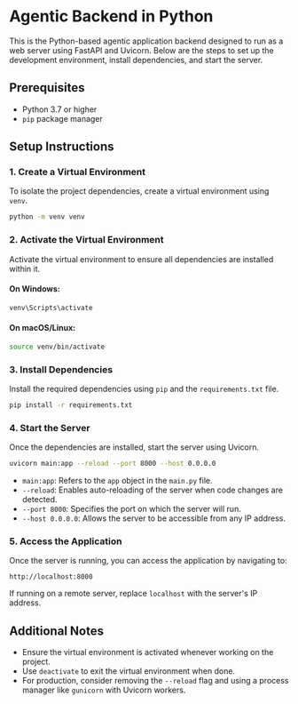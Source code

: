 # Agentic Backend in Python

This is the Python-based agentic application backend designed to run as a web server using FastAPI and Uvicorn. 
Below are the steps to set up the development environment, install dependencies, and start the server.

## Prerequisites

- Python 3.7 or higher
- `pip` package manager

## Setup Instructions

### 1. Create a Virtual Environment

To isolate the project dependencies, create a virtual environment using `venv`.

```bash
python -m venv venv
```

### 2. Activate the Virtual Environment

Activate the virtual environment to ensure all dependencies are installed within it.

#### On Windows:
```bash
venv\Scripts\activate
```

#### On macOS/Linux:
```bash
source venv/bin/activate
```

### 3. Install Dependencies

Install the required dependencies using `pip` and the `requirements.txt` file.

```bash
pip install -r requirements.txt
```

### 4. Start the Server

Once the dependencies are installed, start the server using Uvicorn.

```bash
uvicorn main:app --reload --port 8000 --host 0.0.0.0
```

- `main:app`: Refers to the `app` object in the `main.py` file.
- `--reload`: Enables auto-reloading of the server when code changes are detected.
- `--port 8000`: Specifies the port on which the server will run.
- `--host 0.0.0.0`: Allows the server to be accessible from any IP address.

### 5. Access the Application

Once the server is running, you can access the application by navigating to:

```
http://localhost:8000
```

If running on a remote server, replace `localhost` with the server's IP address.

## Additional Notes

- Ensure the virtual environment is activated whenever working on the project.
- Use `deactivate` to exit the virtual environment when done.
- For production, consider removing the `--reload` flag and using a process manager like `gunicorn` with Uvicorn workers.
